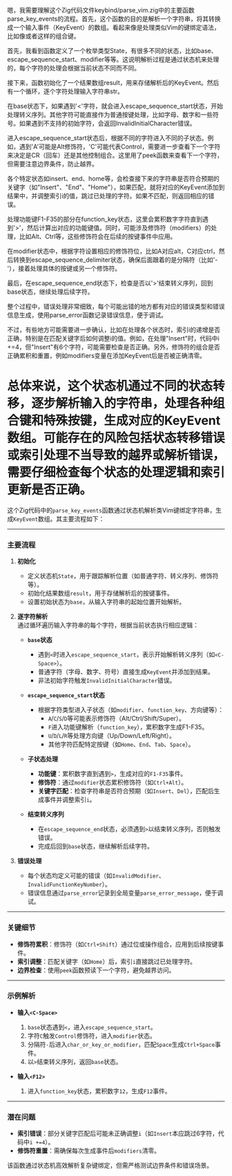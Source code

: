 嗯，我需要理解这个Zig代码文件keybind/parse_vim.zig中的主要函数parse_key_events的流程。首先，这个函数的目的是解析一个字符串，将其转换成一个输入事件（KeyEvent）的数组。看起来像是处理类似Vim的键绑定语法，比如像<C-Space>或者<Esc>这样的组合键。

首先，我看到函数定义了一个枚举类型State，有很多不同的状态，比如base、escape_sequence_start、modifier等等。这说明解析过程是通过状态机来处理的，每个字符的处理会根据当前状态不同而不同。

接下来，函数初始化了一个结果数组result，用来存储解析后的KeyEvent。然后有一个循环，逐个字符处理输入字符串str。

在base状态下，如果遇到'<'字符，就会进入escape_sequence_start状态，开始处理转义序列。其他字符可能直接作为普通按键处理，比如字母、数字和一些符号。如果遇到不支持的初始字符，会返回InvalidInitialCharacter错误。

进入escape_sequence_start状态后，根据不同的字符进入不同的子状态。例如，遇到'A'可能是Alt修饰符，'C'可能代表Control，需要进一步查看下一个字符来决定是CR（回车）还是其他控制组合。这里用了peek函数来查看下一个字符，但需要注意边界条件，防止越界。

各个特定状态如insert、end、home等，会检查接下来的字符串是否符合预期的关键字（如"Insert"、"End"、"Home"），如果匹配，就将对应的KeyEvent添加到结果中，并调整索引i的值，跳过已处理的字符。如果不匹配，则返回相应的错误。

处理功能键F1-F35的部分在function_key状态，这里会累积数字字符直到遇到'>'，然后计算出对应的功能键值。同时，可能涉及修饰符（modifiers）的处理，比如Alt、Ctrl等，这些修饰符会在后续的按键事件中应用。

在modifier状态中，根据字符设置相应的修饰符位，比如A对应alt，C对应ctrl，然后转换到escape_sequence_delimiter状态，确保后面跟着的是分隔符（比如'-'），接着处理具体的按键或另一个修饰符。

最后，在escape_sequence_end状态下，检查是否以'>'结束转义序列，回到base状态，继续处理后续字符。

整个过程中，错误处理非常细致，每个可能出错的地方都有对应的错误类型和错误信息生成，使用parse_error函数记录错误信息，便于调试。

不过，有些地方可能需要进一步确认，比如在处理各个状态时，索引i的递增是否正确，特别是在匹配关键字后如何调整i的值。例如，在处理"Insert"时，代码中i +=4，但"Insert"有6个字符，可能需要检查是否正确。另外，修饰符的组合是否正确累积和重置，例如modifiers变量在添加KeyEvent后是否被正确清零。

总体来说，这个状态机通过不同的状态转移，逐步解析输入的字符串，处理各种组合键和特殊按键，生成对应的KeyEvent数组。可能存在的风险包括状态转移错误或索引处理不当导致的越界或解析错误，需要仔细检查每个状态的处理逻辑和索引更新是否正确。
================================================
这个Zig代码中的`parse_key_events`函数通过状态机解析类Vim键绑定字符串，生成`KeyEvent`数组。其主要流程如下：

---

### **主要流程**
1. **初始化**  
   - 定义状态机`State`，用于跟踪解析位置（如普通字符、转义序列、修饰符等）。
   - 初始化结果数组`result`，用于存储解析后的按键事件。
   - 设置初始状态为`base`，从输入字符串的起始位置开始解析。

2. **逐字符解析**  
   通过循环遍历输入字符串的每个字符，根据当前状态执行相应逻辑：
   - **`base`状态**  
     - 遇到`<`时进入`escape_sequence_start`，表示开始解析转义序列（如`<C-Space>`）。
     - 普通字符（字母、数字、符号）直接生成`KeyEvent`并添加到结果。
     - 非法初始字符触发`InvalidInitialCharacter`错误。

   - **`escape_sequence_start`状态**  
     - 根据字符类型进入子状态（如`modifier`、`function_key`、方向键等）：
       - `A`/`C`/`S`/`D`等可能表示修饰符（Alt/Ctrl/Shift/Super）。
       - `F`进入功能键解析（`function_key`），累积数字生成F1-F35。
       - `U`/`D`/`L`/`R`等处理方向键（Up/Down/Left/Right）。
       - 其他字符匹配特定按键（如`Home`、`End`、`Tab`、`Space`）。

   - **子状态处理**  
     - **功能键**：累积数字直到遇到`>`，生成对应的`F1-F35`事件。
     - **修饰符**：通过`modifier`状态累积修饰符（如`Ctrl+Alt`）。
     - **关键字匹配**：检查字符串是否符合预期（如`Insert`、`Del`），匹配后生成事件并调整索引`i`。

   - **结束转义序列**  
     - 在`escape_sequence_end`状态，必须遇到`>`以结束转义序列，否则触发错误。
     - 完成后回到`base`状态，继续解析后续字符。

3. **错误处理**  
   - 每个状态均定义可能的错误（如`InvalidModifier`、`InvalidFunctionKeyNumber`）。
   - 错误信息通过`parse_error`记录到全局变量`parse_error_message`，便于调试。

---

### **关键细节**
- **修饰符累积**：修饰符（如`Ctrl+Shift`）通过位或操作组合，应用到后续按键事件。
- **索引调整**：匹配关键字（如`Home`）后，索引`i`直接跳过已处理字符。
- **边界检查**：使用`peek`函数预读下一个字符，避免越界访问。

---

### **示例解析**
- **输入`<C-Space>`**  
  1. `base`状态遇到`<`，进入`escape_sequence_start`。
  2. 字符`C`触发`Control`修饰符，进入`modifier`状态。
  3. 分隔符`-`后进入`char_or_key_or_modifier`，匹配`Space`生成`Ctrl+Space`事件。
  4. 以`>`结束转义序列，返回`base`状态。

- **输入`<F12>`**  
  1. 进入`function_key`状态，累积数字`12`，生成`F12`事件。

---

### **潜在问题**
- **索引错误**：部分关键字匹配后可能未正确调整`i`（如`Insert`本应跳过6字符，代码中`i +=4`）。
- **修饰符重置**：需确保每次生成事件后`modifiers`清零。

该函数通过状态机高效解析复杂键绑定，但需严格测试边界条件和错误场景。